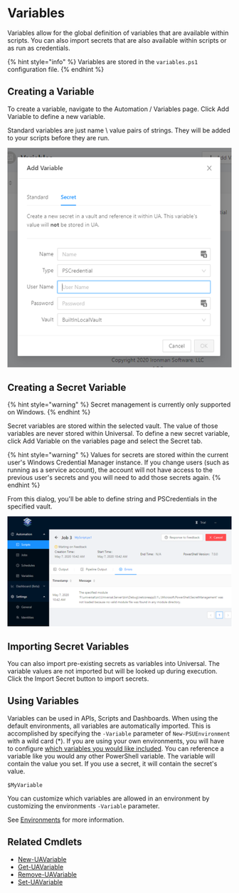 # Variables

Variables allow for the global definition of variables that are available within scripts. You can also import secrets that are also available within scripts or as run as credentials. 

{% hint style="info" %}
Variables are stored in the `variables.ps1` configuration file.
{% endhint %}

## Creating a Variable 

To create a variable, navigate to the Automation / Variables page. Click Add Variable to define a new variable. 

Standard variables are just name \ value pairs of strings. They will be added to your scripts before they are run. 

![&apos;](../.gitbook/assets/image%20%2814%29.png)

## Creating a Secret Variable

{% hint style="warning" %}
Secret management is currently only supported on Windows. 
{% endhint %}

Secret variables are stored within the selected vault. The value of those variables are never stored within Universal. To define a new secret variable, click Add Variable on the variables page and select the Secret tab. 

{% hint style="warning" %}
Values for secrets are stored within the current user's Windows Credential Manager instance. If you change users \(such as running as a service account\), the account will not have access to the previous user's secrets and you will need to add those secrets again.
{% endhint %}

From this dialog, you'll be able to define string and PSCredentials in the specified vault. 

![](../.gitbook/assets/image%20%2811%29.png)

## Importing Secret Variables

You can also import pre-existing secrets as variables into Universal. The variable values are not imported but will be looked up during execution. Click the Import Secret button to import secrets. 

## Using Variables

Variables can be used in APIs, Scripts and Dashboards. When using the default environments, all variables are automatically imported. This is accomplished by specifying the `-Variable` parameter of `New-PSUEnvironment` with a wild card \(\*\). If you are using your own environments, you will have to configure [which variables you would like included](https://docs.powershelluniversal.com/config/environments#variables). You can reference a variable like you would any other PowerShell variable. The variable will contain the value you set. If you use a secret, it will contain the secret's value.  

```text
$MyVariable
```

You can customize which variables are allowed in an environment by customizing the environments `-Variable` parameter. 

See [Environments](../config/environments.md#variables) for more information. 

## Related Cmdlets

* [New-UAVariable](https://github.com/ironmansoftware/universal-docs/blob/master/cmdlets/Universal/New-UAVariable.md)
* [Get-UAVariable](https://github.com/ironmansoftware/universal-docs/blob/master/cmdlets/Universal/Get-UAVariable.md)
* [Remove-UAVariable](https://github.com/ironmansoftware/universal-docs/blob/master/cmdlets/Universal/Remove-UAVariable.md)
* [Set-UAVariable](https://github.com/ironmansoftware/universal-docs/blob/master/cmdlets/Universal/Set-UAVariable.md)



